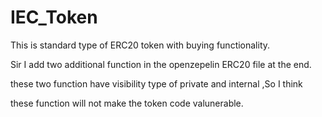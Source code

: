 # IEC_Token
This is standard type of ERC20 token with buying functionality.

Sir I add two additional function in the openzepelin ERC20 file at the end.

these two function have visibility type of private and internal ,So I think

these function will not make the token code valunerable.


